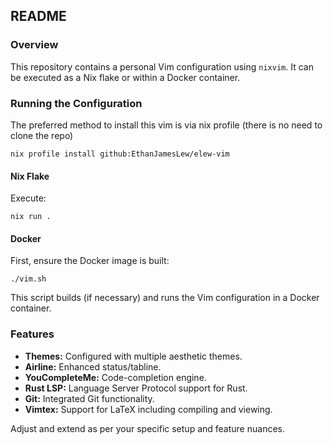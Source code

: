 ## README

### Overview
This repository contains a personal Vim configuration using `nixvim`. It can be executed as a Nix flake or within a Docker container.

### Running the Configuration

The preferred method to install this vim is via nix profile (there is no need to clone the repo)

```shell
nix profile install github:EthanJamesLew/elew-vim
```

#### Nix Flake
Execute:
```
nix run .
```

#### Docker
First, ensure the Docker image is built:
```
./vim.sh
```
This script builds (if necessary) and runs the Vim configuration in a Docker container.

### Features

- **Themes:** Configured with multiple aesthetic themes.
- **Airline:** Enhanced status/tabline.
- **YouCompleteMe:** Code-completion engine.
- **Rust LSP:** Language Server Protocol support for Rust.
- **Git:** Integrated Git functionality.
- **Vimtex:** Support for LaTeX including compiling and viewing.

Adjust and extend as per your specific setup and feature nuances.
